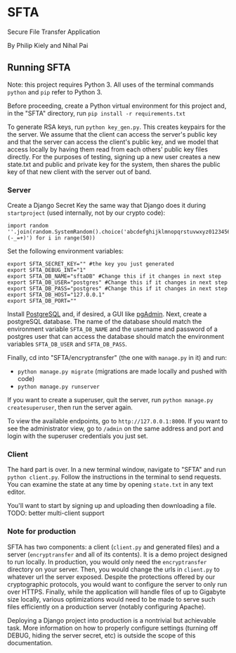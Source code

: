 # SFTA

Secure File Transfer Application

By Philip Kiely and Nihal Pai

## Running SFTA

Note: this project requires Python 3\. All uses of the terminal commands `python` and `pip` refer to Python 3.

Before proceeding, create a Python virtual environment for this project and, in the "SFTA" directory, run `pip install -r requirements.txt`

To generate RSA keys, run `python key_gen.py`. This creates keypairs for the the server. We assume that the client can access the server's public key and that the server can access the client's public key, and we model that access locally by having them read from each others' public key files directly. For the purposes of testing, signing up a new user creates a new state.txt and public and private key for the system, then shares the public key of that new client with the server out of band.

### Server

Create a Django Secret Key the same way that Django does it during `startproject` (used internally, not by our crypto code):

```
import random
''.join(random.SystemRandom().choice('abcdefghijklmnopqrstuvwxyz0123456789!@#$%^&*(-_=+)') for i in range(50))
```

Set the following environment variables:

```
export SFTA_SECRET_KEY="" #the key you just generated
export SFTA_DEBUG_INT="1"
export SFTA_DB_NAME="sftaDB" #Change this if it changes in next step
export SFTA_DB_USER="postgres" #Change this if it changes in next step
export SFTA_DB_PASS="postgres" #Change this if it changes in next step
export SFTA_DB_HOST="127.0.0.1"
export SFTA_DB_PORT=""
```

Install [PostgreSQL](https://www.postgresql.org/download/) and, if desired, a GUI like [pgAdmin](https://www.pgadmin.org/download/). Next, create a postgreSQL database. The name of the database should match the environment variable `SFTA_DB_NAME` and the username and password of a postgres user that can access the database should match the environment variables `SFTA_DB_USER` and `SFTA_DB_PASS`.

Finally, cd into "SFTA/encryptransfer" (the one with `manage.py` in it) and run:

- `python manage.py migrate` (migrations are made locally and pushed with code)
- `python manage.py runserver`

If you want to create a superuser, quit the server, run `python manage.py createsuperuser`, then run the server again.

To view the available endpoints, go to `http://127.0.0.1:8000`. If you want to see the administrator view, go to `/admin` on the same address and port and login with the superuser credentials you just set.

### Client

The hard part is over. In a new terminal window, navigate to "SFTA" and run `python client.py`. Follow the instructions in the terminal to send requests. You can examine the state at any time by opening `state.txt` in any text editor.

You'll want to start by signing up and uploading then downloading a file. TODO: better multi-client support

### Note for production

SFTA has two components: a client (`client.py` and generated files) and a server (`encryptransfer` and all of its contents). It is a demo project designed to run locally. In production, you would only need the `encryptransfer` directory on your server. Then, you would change the urls in `client.py` to whatever url the server exposed. Despite the protections offered by our cryptographic protocols, you would want to configure the server to only run over HTTPS. Finally, while the application will handle files of up to Gigabyte size locally, various optimizations would need to be made to serve such files efficiently on a production server (notably configuring Apache).

Deploying a Django project into production is a nontrivial but achievable task. More information on how to properly configure settings (turning off DEBUG, hiding the server secret, etc) is outside the scope of this documentation.
